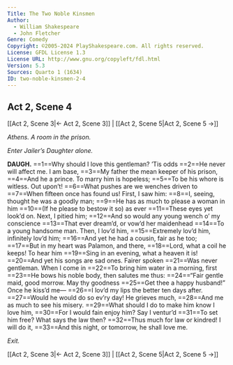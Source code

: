 ```yaml
---
Title: The Two Noble Kinsmen
Author: 
  - William Shakespeare
  - John Fletcher
Genre: Comedy
Copyright: ©2005-2024 PlayShakespeare.com. All rights reserved.
License: GFDL License 1.3
License URL: http://www.gnu.org/copyleft/fdl.html
Version: 5.3
Sources: Quarto 1 (1634)
ID: two-noble-kinsmen-2-4
---
```


## Act 2, Scene 4
[[Act 2, Scene 3|← Act 2, Scene 3]] | [[Act 2, Scene 5|Act 2, Scene 5 →]]

*Athens. A room in the prison.*

*Enter Jailer’s Daughter alone.*

**DAUGH.**
==1==Why should I love this gentleman? ’Tis odds
==2==He never will affect me. I am base,
==3==My father the mean keeper of his prison,
==4==And he a prince. To marry him is hopeless;
==5==To be his whore is witless. Out upon’t!
==6==What pushes are we wenches driven to
==7==When fifteen once has found us! First, I saw him:
==8==I, seeing, thought he was a goodly man;
==9==He has as much to please a woman in him
==10==(If he please to bestow it so) as ever
==11==These eyes yet look’d on. Next, I pitied him;
==12==And so would any young wench o’ my conscience
==13==That ever dream’d, or vow’d her maidenhead
==14==To a young handsome man. Then, I lov’d him,
==15==Extremely lov’d him, infinitely lov’d him;
==16==And yet he had a cousin, fair as he too;
==17==But in my heart was Palamon, and there,
==18==Lord, what a coil he keeps! To hear him
==19==Sing in an evening, what a heaven it is!
==20==And yet his songs are sad ones. Fairer spoken
==21==Was never gentleman. When I come in
==22==To bring him water in a morning, first
==23==He bows his noble body, then salutes me thus:
==24==“Fair gentle maid, good morrow. May thy goodness
==25==Get thee a happy husband!” Once he kiss’d me⁠—
==26==I lov’d my lips the better ten days after.
==27==Would he would do so ev’ry day! He grieves much,
==28==And me as much to see his misery.
==29==What should I do to make him know I love him,
==30==For I would fain enjoy him? Say I ventur’d
==31==To set him free? What says the law then?
==32==Thus much for law or kindred! I will do it,
==33==And this night, or tomorrow, he shall love me.

*Exit.*

[[Act 2, Scene 3|← Act 2, Scene 3]] | [[Act 2, Scene 5|Act 2, Scene 5 →]]